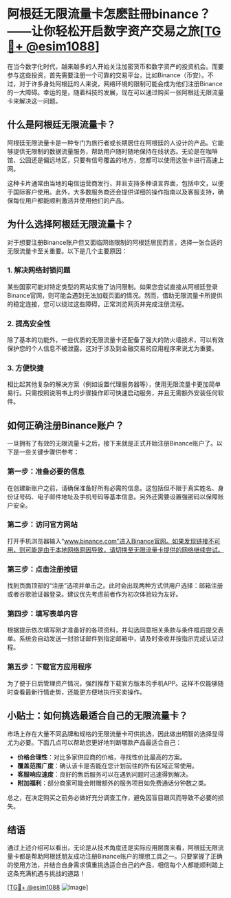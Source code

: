 # 阿根廷无限流量卡怎麽註冊binance？——让你轻松开启数字资产交易之旅[[TG💪+ @esim1088](https://t.me/s/esim1088)]

在当今数字化时代，越来越多的人开始关注加密货币和数字资产的投资机会。而要参与这些投资，首先需要注册一个可靠的交易平台，比如Binance（币安）。不过，对于许多身处阿根廷的人来说，网络环境的限制可能会成为他们注册Binance的一大障碍。幸运的是，随着科技的发展，现在可以通过购买一张阿根廷无限流量卡来解决这一问题。

## 什么是阿根廷无限流量卡？

阿根廷无限流量卡是一种专门为旅行者或长期居住在阿根廷的人设计的产品。它能够提供无限制的数据流量服务，帮助用户随时随地保持在线状态。无论是在咖啡馆、公园还是偏远地区，只要有信号覆盖的地方，您都可以使用这张卡进行高速上网。

这种卡片通常由当地的电信运营商发行，并且支持多种语言界面，包括中文，以便于国际客户使用。此外，大多数服务商还会提供详细的操作指南以及客服支持，确保每位用户都能顺利激活并使用他们的产品。

## 为什么选择阿根廷无限流量卡？

对于想要注册Binance账户但又面临网络限制的阿根廷居民而言，选择一张合适的无限流量卡至关重要。以下是几个主要原因：

### 1. 解决网络封锁问题

某些国家可能对特定类型的网站实施了访问限制。如果您尝试直接从阿根廷登录Binance官网，则可能会遇到无法加载页面的情况。然而，借助无限流量卡所提供的稳定连接，您可以绕过这些障碍，正常浏览网页并完成注册流程。

### 2. 提高安全性

除了基本的功能外，一些优质的无限流量卡还配备了强大的防火墙技术，可以有效保护您的个人信息不被泄露。这对于涉及到金融交易的应用程序来说尤为重要。

### 3. 方便快捷

相比起其他复杂的解决方案（例如设置代理服务器等），使用无限流量卡更加简单易行。只需按照说明书上的步骤操作即可快速启动服务，并且无需额外安装任何软件。

## 如何正确注册Binance账户？

一旦拥有了有效的无限流量卡之后，接下来就是正式开始注册Binance账户了。以下是一些关键步骤供参考：

### 第一步：准备必要的信息

在创建新账户之前，请确保准备好所有必需的信息。这包括但不限于真实姓名、身份证号码、电子邮件地址及手机号码等基本信息。另外还需要设置强密码以保障账户安全。

### 第二步：访问官方网站

打开手机浏览器输入“www.binance.com”进入Binance官网。如果发现链接不可用，则可能是由于本地网络原因导致，请切换至无限流量卡提供的网络继续尝试。

### 第三步：点击注册按钮

找到页面顶部的“注册”选项并单击之。此时会出现两种方式供用户选择：邮箱注册或者谷歌验证器登录。建议优先考虑前者作为初次体验较为友好。

### 第四步：填写表单内容

根据提示依次填写刚才准备好的各项资料，并勾选同意相关条款与条件框后提交表单。系统会自动发送一封验证邮件到指定邮箱中，请及时查收并按指示完成认证过程。

### 第五步：下载官方应用程序

为了便于日后管理资产情况，强烈推荐下载官方版本的手机APP。这样不仅能够随时查看最新行情走势，还能更方便地执行买卖操作。

## 小贴士：如何挑选最适合自己的无限流量卡？

市场上存在大量不同品牌和规格的无限流量卡可供挑选，因此做出明智的选择显得尤为必要。下面几点可以帮助您更好地判断哪款产品最适合自己：

- **价格合理性**：对比多家供应商的价格，寻找性价比最高的方案。
- **覆盖范围广度**：确认该卡是否能在您计划前往的所有区域正常使用。
- **客服响应速度**：良好的售后服务可以在遇到问题时迅速得到解决。
- **附加福利**：部分商家可能会附赠额外的服务项目如免费通话分钟数之类。

总之，在决定购买之前务必做好充分调查工作，避免因盲目跟风而导致不必要的损失。

## 结语

通过上述介绍可以看出，无论是从技术角度还是实际应用层面来看，阿根廷无限流量卡都是帮助阿根廷朋友成功注册Binance账户的理想工具之一。只要掌握了正确的使用方法，并结合自身需求慎重挑选适合自己的产品，相信每个人都能顺利踏上这条充满机遇与挑战的道路！

[[TG💪+ @esim1088](https://t.me/s/esim1088) ![Image](https://i.postimg.cc/4NQfJmqS/Snipaste-2025-05-13-00-14-12.png)]